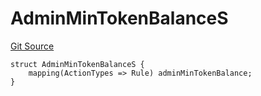 # AdminMinTokenBalanceS
[Git Source](https://github.com/thrackle-io/tron/blob/edf3093a9fed22d64a8edbc89ae73bfbadfe2a42/src/client/token/handler/diamond/RuleStorage.sol)


```solidity
struct AdminMinTokenBalanceS {
    mapping(ActionTypes => Rule) adminMinTokenBalance;
}
```

